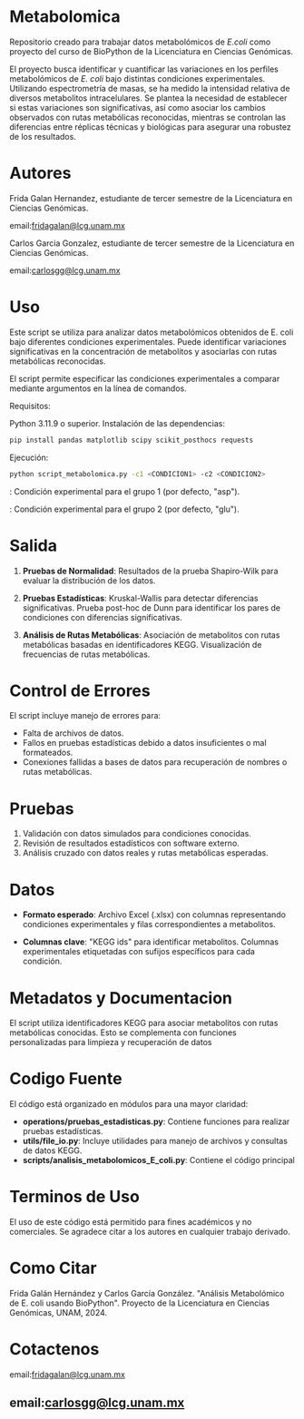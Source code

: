 # Metabolomica
Repositorio creado para trabajar datos metabolómicos de *E.coli* como proyecto del curso de BioPython de la Licenciatura en Ciencias Genómicas. 

El proyecto busca identificar y cuantificar las variaciones en los perfiles metabolómicos de *E. coli* bajo distintas condiciones experimentales. Utilizando espectrometría de masas, se ha medido la intensidad relativa de diversos metabolitos intracelulares. Se plantea la necesidad de establecer si estas variaciones son significativas, así como asociar los cambios observados con rutas metabólicas reconocidas, mientras se controlan las diferencias entre réplicas técnicas y biológicas para asegurar una robustez de los resultados.

# Autores 

Frida Galan Hernandez, estudiante de tercer semestre de la Licenciatura en Ciencias Genómicas.

email:<fridagalan@lcg.unam.mx>

Carlos Garcia Gonzalez, estudiante de tercer semestre de la Licenciatura en Ciencias Genómicas.

email:<carlosgg@lcg.unam.mx>

# Uso

Este script se utiliza para analizar datos metabolómicos obtenidos de E. coli bajo diferentes condiciones experimentales. Puede identificar variaciones significativas en la concentración de metabolitos y asociarlas con rutas metabólicas reconocidas.

El script permite especificar las condiciones experimentales a comparar mediante argumentos en la línea de comandos.

Requisitos:

Python 3.11.9 o superior.
Instalación de las dependencias:

``` bash
pip install pandas matplotlib scipy scikit_posthocs requests
```

Ejecución:
``` bash
python script_metabolomica.py -c1 <CONDICION1> -c2 <CONDICION2>
```

<CONDICION1>: Condición experimental para el grupo 1 (por defecto, "asp").

<CONDICION2>: Condición experimental para el grupo 2 (por defecto, "glu").


# Salida

1. **Pruebas de Normalidad**: 
        Resultados de la prueba Shapiro-Wilk para evaluar la distribución de los datos.

2. **Pruebas Estadísticas**:
        Kruskal-Wallis para detectar diferencias significativas.
        Prueba post-hoc de Dunn para identificar los pares de condiciones con diferencias significativas.

3. **Análisis de Rutas Metabólicas**:
        Asociación de metabolitos con rutas metabólicas basadas en identificadores KEGG.
        Visualización de frecuencias de rutas metabólicas.


# Control de Errores

El script incluye manejo de errores para:

- Falta de archivos de datos.
- Fallos en pruebas estadísticas debido a datos insuficientes o mal formateados.
- Conexiones fallidas a bases de datos para recuperación de nombres o rutas metabólicas.


# Pruebas

1. Validación con datos simulados para condiciones conocidas.
2. Revisión de resultados estadísticos con software externo.
3. Análisis cruzado con datos reales y rutas metabólicas esperadas.


# Datos 

- **Formato esperado**: 
    Archivo Excel (.xlsx) con columnas representando condiciones experimentales y filas correspondientes a metabolitos.

- **Columnas clave**:
    "KEGG ids" para identificar metabolitos.
    Columnas experimentales etiquetadas con sufijos específicos para cada condición.

# Metadatos y Documentacion

El script utiliza identificadores KEGG para asociar metabolitos con rutas metabólicas conocidas. Esto se complementa con funciones personalizadas 
para limpieza y recuperación de datos

# Codigo Fuente

El código está organizado en módulos para una mayor claridad:

- **operations/pruebas_estadisticas.py**: Contiene funciones para realizar pruebas estadísticas.
- **utils/file_io.py**: Incluye utilidades para manejo de archivos y consultas de datos KEGG.
- **scripts/analisis_metabolomicos_E_coli.py**: Contiene el código principal

# Terminos de Uso

El uso de este código está permitido para fines académicos y no comerciales. Se agradece citar a los autores en cualquier 
trabajo derivado.

# Como Citar

Frida Galán Hernández y Carlos García González. 
"Análisis Metabolómico de E. coli usando BioPython". 
Proyecto de la Licenciatura en Ciencias Genómicas, UNAM, 2024.

# Cotactenos 

email:<fridagalan@lcg.unam.mx>

email:<carlosgg@lcg.unam.mx>
-